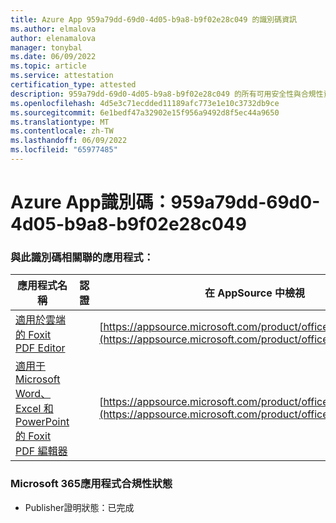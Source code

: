 ```yaml
---
title: Azure App 959a79dd-69d0-4d05-b9a8-b9f02e28c049 的識別碼資訊
ms.author: elmalova
author: elenamalova
manager: tonybal
ms.date: 06/09/2022
ms.topic: article
ms.service: attestation
certification_type: attested
description: 959a79dd-69d0-4d05-b9a8-b9f02e28c049 的所有可用安全性與合規性資訊。
ms.openlocfilehash: 4d5e3c71ecdded11189afc773e1e10c3732db9ce
ms.sourcegitcommit: 6e1bedf47a32902e15f956a9492d8f5ec44a9650
ms.translationtype: MT
ms.contentlocale: zh-TW
ms.lasthandoff: 06/09/2022
ms.locfileid: "65977485"
---
```

# <a name="azure-app-id-959a79dd-69d0-4d05-b9a8-b9f02e28c049"></a>Azure App識別碼：959a79dd-69d0-4d05-b9a8-b9f02e28c049


### <a name="apps-associated-with-this-id"></a>與此識別碼相關聯的應用程式：
| **應用程式名稱** | **認證** | **在 AppSource 中檢視** |
|--------------|---------------|-----------------------|
| [適用於雲端的 Foxit PDF Editor](../forward/WA200003703.md) |  | [https://appsource.microsoft.com/product/office/WA200003703](https://appsource.microsoft.com/product/office/WA200003703) |
| [適用于 Microsoft Word、Excel 和 PowerPoint 的 Foxit PDF 編輯器](../forward/WA200003206.md) |  | [https://appsource.microsoft.com/product/office/WA200003206](https://appsource.microsoft.com/product/office/WA200003206) |

### <a name="microsoft-365-app-compliance-status"></a>Microsoft 365應用程式合規性狀態
- Publisher證明狀態：已完成
